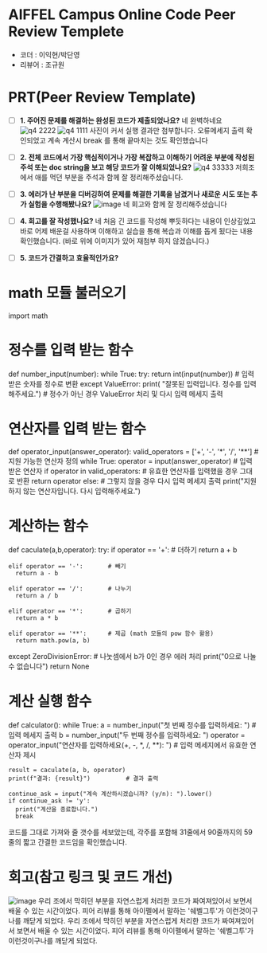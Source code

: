 # AIFFEL Campus Online Code Peer Review Templete
- 코더 : 이익현/박단영
- 리뷰어 : 조규원


# PRT(Peer Review Template)
- [ ]  **1. 주어진 문제를 해결하는 완성된 코드가 제출되었나요?**
  네 완벽하네요
![q4 2222](https://github.com/user-attachments/assets/00842ccb-490c-4587-8b9e-5aca4dc2608b)
![q4 1111](https://github.com/user-attachments/assets/eade2ac8-ebba-4b67-8551-0216b2d7c7c5)
사진이 커서 실행 결과만 첨부합니다.
오류메세지 출력 확인되었고
계속 계산시 break 를 통해 끝마치는 것도 확인했습니다
    
- [ ]  **2. 전체 코드에서 가장 핵심적이거나 가장 복잡하고 이해하기 어려운 부분에 작성된 
주석 또는 doc string을 보고 해당 코드가 잘 이해되었나요?**
    ![q4 33333](https://github.com/user-attachments/assets/5218faa9-8eeb-41a5-bf47-84863c685676)
저희조에서 애를 먹던 부분을 주석과 함께 잘 정리해주셨습니다.
        
- [ ]  **3. 에러가 난 부분을 디버깅하여 문제를 해결한 기록을 남겼거나
새로운 시도 또는 추가 실험을 수행해봤나요?**
![image](https://github.com/user-attachments/assets/667eba5e-fdcb-4677-a888-b0d058a673bb)
네 회고와 함께 잘 정리해주셨습니다
- [ ]  **4. 회고를 잘 작성했나요?**
  네 처음 긴 코드를 작성해 뿌듯하다는 내용이 인상깊었고
  바로 어제 배운걸 사용하며 이해하고 실습을 통해 복습과 이해를 돕게 됬다는 내용 확인했습니다.
  (바로 위에 이미지가 있어 재첨부 하지 않겠습니다.)
        
- [ ]  **5. 코드가 간결하고 효율적인가요?**
    
# math 모듈 불러오기
import math

# 정수를 입력 받는 함수
def number_input(number):
   while True:
    try:
      return int(input(number))     # 입력받은 숫자를 정수로 변환
    except ValueError:
      print( "잘못된 입력입니다. 정수를 입력해주세요.")   # 정수가 아닌 경우 ValueError 처리 및 다시 입력 메세지 출력


# 연산자를 입력 받는 함수
def operator_input(answer_operator):
  valid_operators = ['+', '-', '*', '/', '**']    # 지원 가능한 연산자 정의
  while True:
    operator = input(answer_operator)   # 입력 받은 연산자
    if operator in valid_operators:     # 유효한 연산자를 입력했을 경우 그대로 반환
      return operator
    else:                               # 그렇지 않을 경우 다시 입력 메세지 출력
       print("지원하지 않는 연산자입니다. 다시 입력해주세요.")


# 계산하는 함수
def caculate(a,b,operator):
  try:
    if operator == '+':         # 더하기
      return a + b

    elif operator == '-':       # 빼기
      return a - b

    elif operator == '/':       # 나누기
      return a / b

    elif operator == '*':       # 곱하기
      return a * b

    elif operator == '**':      # 제곱 (math 모듈의 pow 함수 활용)
      return math.pow(a, b)

  except ZeroDivisionError:     # 나눗셈에서 b가 0인 경우 에러 처리
    print("0으로 나눌 수 없습니다")
    return None


# 계산 실행 함수
def calculator():
  while True:
    a = number_input("첫 번째 정수를 입력하세요: ")   # 입력 메세지 출력
    b = number_input("두 번째 정수를 입력하세요: ")
    operator = operator_input("연산자를 입력하세요(+, -, *, /, **): ")    # 입력 메세지에서 유효한 연산자 제시

    result = caculate(a, b, operator)
    print(f"결과: {result}")          # 결과 출력

    continue_ask = input("계속 계산하시겠습니까? (y/n): ").lower()
    if continue_ask != 'y':
      print("계산을 종료합니다.")
      break
코드를 그대로 가져와 줄 갯수를 세보았는데, 각주를 포함해 31줄에서 90줄까지의 59줄의 짧고 간결한 코드임을 확인했습니다. 
# 회고(참고 링크 및 코드 개선)

![image](https://github.com/user-attachments/assets/63f3b107-bd1b-447f-9628-86c37166cad8)
우리 조에서 막히던 부분을 자연스럽게 처리한 코드가 짜여져있어서 보면서 배울 수 있는 시간이었다.
피어 리뷰를 통해 아이펠에서 말하는 '쉐벨그투'가 이런것이구나를 깨닫게 되었다.
우리 조에서 막히던 부분을 자연스럽게 처리한 코드가 짜여져있어서 보면서 배울 수 있는 시간이었다.
피어 리뷰를 통해 아이펠에서 말하는 '쉐벨그투'가 이런것이구나를 깨닫게 되었다.

